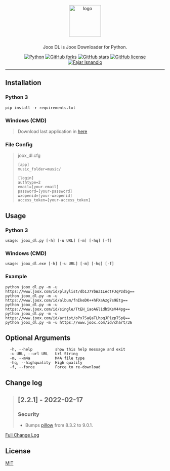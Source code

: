﻿<p align="center">
    <img alt="logo" src="https://fajar-isnandio.com/wp-content/uploads/2020/12/joox_dl.png"  height="100" style="margin-bottom: 10px;">
</p>
<p align="center">Joox DL is Joox Downloader for Python.</p>
<p align="center">
    <a href="https://www.python.org/downloads/release/python-391/"><img alt="Python" src="https://img.shields.io/badge/python-v3.9-blue"></a>
    <a href="https://github.com/jaris58/joox_dl/network"><img alt="GitHub forks" src="https://img.shields.io/github/forks/jaris58/joox_dl"></a>
    <a href="https://github.com/jaris58/joox_dl/stargazers"><img alt="GitHub stars" src="https://img.shields.io/github/stars/jaris58/joox_dl"></a>
    <a href="https://github.com/jaris58/joox_dl/blob/master/LICENSE"><img alt="GitHub license" src="https://img.shields.io/github/license/jaris58/joox_dl"></a>
    <br>
    <a href="https://fajar-isnandio.com">
        <img src="https://fajar-isnandio.com/wp-content/uploads/2015/02/fajar-isnandio-com.png" alt="Fajar Isnandio">
    </a>
</p>

----

## Installation
### Python 3
```install
pip install -r requirements.txt
```
### Windows (CMD)
> Download last application in [here](https://github.com/jaris58/joox_dl/releases/latest)
### File Config
> joox_dl.cfg
> ```config
> [app]
> music_folder=music/
> 
> [login]
> authtype=2
> email=[your-email]
> password=[your-password]
> wxopenid=[your-wxopenid]
> access_token=[your-access_token]
> ```
## Usage
### Python 3
```usage python
usage: joox_dl.py [-h] [-u URL] [-m] [-hq] [-f]
```
### Windows (CMD)
```usage windows
usage: joox_dl.exe [-h] [-u URL] [-m] [-hq] [-f]
```
### Example
```example
python joox_dl.py -m -u https://www.joox.com/id/playlist/db1J7YbWZ1LectFJqPzd5g==
python joox_dl.py -m -u https://www.joox.com/id/album/fnIkeDK++hFXaAzg7s9Etg==
python joox_dl.py -m -u https://www.joox.com/id/single/TtEH_iaoAGl1dh5KsV44pg==
python joox_dl.py -m -u https://www.joox.com/id/artist/oPx7SaQaTLhpqJP1zpTSpQ==
python joox_dl.py -m -u https://www.joox.com/id/chart/36
```

## Optional Arguments
```optar
  -h, --help          show this help message and exit
  -u URL, --url URL   Url String
  -m, --m4a           M4A file type
  -hq, --highquality  High quality
  -f, --force         Force to re-download

```

## Change log
> ## [2.2.1] - 2022-02-17
>  
> ### Security
> 
> - Bumps [pillow](https://github.com/python-pillow/Pillow) from 8.3.2 to 9.0.1.

[Full Change Log](https://github.com/jaris58/joox_dl/blob/master/CHANGELOG.md)
## License
[MIT](https://en.wikipedia.org/wiki/MIT_License)